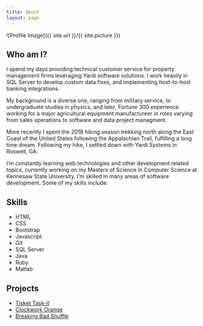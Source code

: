 ```yaml
---
title: About
layout: page
---
```

![Profile Image]({{ site.url }}/{{ site.picture }})

<h2>Who am I?</h2>
<p>I spend my days providing technical customer service for property management firms leveraging Yardi software solutions. I work heavily in SQL Server to develop custom data fixes, and implementing host-to-host banking integrations.</p>

<p>My background is a diverse one, ranging from military service, to undergraduate studies in physics, and later, Fortune 300 experience working for a major agricultural equipment manufactureer in roles varying from sales operations to software and data project managment.</p>

<p>More recently I spent the 2018 hiking season trekking north along the East Coast of the United States following the Appalachian Trail, fulfilling a long time dream. Following my hike, I settled down with Yardi Systems in Roswell, GA.</p>

<p>I’m constantly learning web technologies and other development related topics, currently working on my Masters of Science in Computer Science at Kennesaw State University. I’m skilled in many areas of software development. Some of my skills include:</p>


<h2>Skills</h2>

<ul class="skill-list">
	<li>HTML</li>
	<li>CSS</li>
	<li>Bootstrap</li>
	<li>Javascript</li>
	<li>Git</li>
	<li>SQL Server</li>
	<li>Java</li>
	<li>Ruby</li>
	<li>Matlab</li>
</ul>

<h2>Projects</h2>

<ul>
	<li><a href="https://bolingk.github.io/todo-list/">Tisket Task-it</a></li>
	<li><a href="https://bolingk.github.io/digital-clock/">Clockwork Orange</a></li>
	<li><a href="https://bolingk.github.io/breaking-bad-shuffle/">Breaking Bad Shuffle</a></li>
</ul>